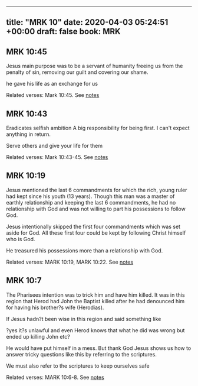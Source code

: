 
---
title: "MRK 10"
date: 2020-04-03 05:24:51 +00:00
draft: false
book: MRK
---

## MRK 10:45

Jesus main purpose was to be a servant of humanity freeing us from the penalty of sin, removing our guilt and covering our shame.

he gave his life as an exchange for us

Related verses: Mark 10:45. See [notes](https://my.bible.com/notes/3399361683985785771)


## MRK 10:43

Eradicates selfish ambition
A big responsibility for being first. I can't expect anything in return.

Serve others and give your life for them

Related verses: Mark 10:43-45. See [notes](https://my.bible.com/notes/3163240149832950541)


## MRK 10:19

Jesus mentioned the last 6 commandments for which the rich, young ruler had kept since his youth (13 years). Though this man was a master of earthly relationship and keeping the last 6 commandments, he had no relationship with God and was not willing to part his possessions to follow God.

Jesus intentionally skipped the first four commandments which was set aside for God. All these first four could be kept by following Christ himself who is God.

He treasured his possessions more than a relationship with God.

Related verses: MARK 10:19, MARK 10:22. See [notes](https://my.bible.com/notes/2885644094913897058)


## MRK 10:7

The Pharisees intention was to trick him and have him killed. It was in this region that Herod had John the Baptist killed after he had denounced him for having his brother?s wife (Herodias).

If Jesus hadn?t been wise in this region and said something like 

?yes it?s unlawful and even Herod knows that what he did was wrong but ended up killing John etc?

He would have put himself in a mess. But thank God Jesus shows us how to answer tricky questions like this by referring to the scriptures.

We must also refer to the scriptures to keep ourselves safe

Related verses: MARK 10:6-8. See [notes](https://my.bible.com/notes/2885637349424488986)

